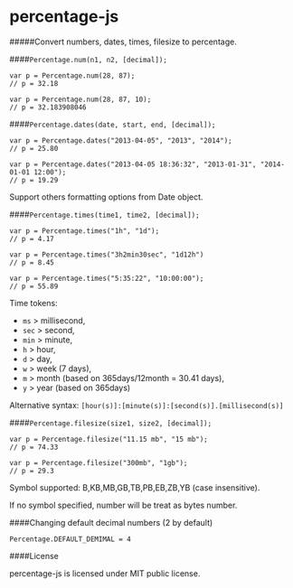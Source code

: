 percentage-js
=============

#####Convert numbers, dates, times, filesize to percentage.

####`Percentage.num(n1, n2, [decimal]);`

    var p = Percentage.num(28, 87);
    // p = 32.18

    var p = Percentage.num(28, 87, 10);
    // p = 32.183908046


####`Percentage.dates(date, start, end, [decimal]);`

    var p = Percentage.dates("2013-04-05", "2013", "2014");
    // p = 25.80

    var p = Percentage.dates("2013-04-05 18:36:32", "2013-01-31", "2014-01-01 12:00");
    // p = 19.29

Support others formatting options from Date object.

####`Percentage.times(time1, time2, [decimal]);`

    var p = Percentage.times("1h", "1d");
    // p = 4.17

    var p = Percentage.times("3h2min30sec", "1d12h")
    // p = 8.45

    var p = Percentage.times("5:35:22", "10:00:00");
    // p = 55.89

Time tokens:
- `ms`  > millisecond,
- `sec` > second,
- `min` > minute,
- `h`   > hour,
- `d`   > day,
- `w`   > week (7 days),
- `m`   > month (based on 365days/12month = 30.41 days),
- `y`   > year (based on 365days)

Alternative syntax:
`[hour(s)]:[minute(s)]:[second(s)].[millisecond(s)]`


####`Percentage.filesize(size1, size2, [decimal]);`

    var p = Percentage.filesize("11.15 mb", "15 mb");
    // p = 74.33

    var p = Percentage.filesize("300mb", "1gb");
    // p = 29.3

Symbol supported: B,KB,MB,GB,TB,PB,EB,ZB,YB (case insensitive).

If no symbol specified, number will be treat as bytes number.


####Changing default decimal numbers (2 by default)

    Percentage.DEFAULT_DEMIMAL = 4


####License

percentage-js is licensed under MIT public license.
